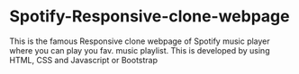 # Spotify-Responsive-clone-webpage
This is the famous Responsive clone webpage of Spotify music player where you can play you fav. music playlist.
This is developed by  using HTML, CSS and Javascript or Bootstrap
